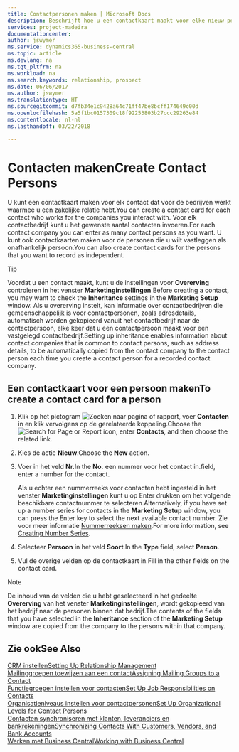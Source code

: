 ```yaml
---
title: Contactpersonen maken | Microsoft Docs
description: Beschrijft hoe u een contactkaart maakt voor elke nieuw persoon of prospect waarmee u contact onderhoudt of een zakelijke relatie hebt.
services: project-madeira
documentationcenter: 
author: jswymer
ms.service: dynamics365-business-central
ms.topic: article
ms.devlang: na
ms.tgt_pltfrm: na
ms.workload: na
ms.search.keywords: relationship, prospect
ms.date: 06/06/2017
ms.author: jswymer
ms.translationtype: HT
ms.sourcegitcommit: d7fb34e1c9428a64c71ff47be8bcff174649c00d
ms.openlocfilehash: 5a5f1bc0157309c18f92253803b27ccc29263e84
ms.contentlocale: nl-nl
ms.lasthandoff: 03/22/2018

---
```

# <a name="create-contact-persons"></a><span data-ttu-id="ef301-103">Contacten maken</span><span class="sxs-lookup"><span data-stu-id="ef301-103">Create Contact Persons</span></span>
<span data-ttu-id="ef301-104">U kunt een contactkaart maken voor elk contact dat voor de bedrijven werkt waarmee u een zakelijke relatie hebt.</span><span class="sxs-lookup"><span data-stu-id="ef301-104">You can create a contact card for each contact who works for the companies you interact with.</span></span> <span data-ttu-id="ef301-105">Voor elk contactbedrijf kunt u het gewenste aantal contacten invoeren.</span><span class="sxs-lookup"><span data-stu-id="ef301-105">For each contact company you can enter as many contact persons as you want.</span></span> <span data-ttu-id="ef301-106">U kunt ook contactkaarten maken voor de personen die u wilt vastleggen als onafhankelijk persoon.</span><span class="sxs-lookup"><span data-stu-id="ef301-106">You can also create contact cards for the persons that you want to record as independent.</span></span>

> [!TIP]  
>   <span data-ttu-id="ef301-107">Voordat u een contact maakt, kunt u de instellingen voor **Overerving** controleren in het venster **Marketinginstellingen**.</span><span class="sxs-lookup"><span data-stu-id="ef301-107">Before creating a contact, you may want to check the **Inheritance** settings in the **Marketing Setup** window.</span></span> <span data-ttu-id="ef301-108">Als u overerving instelt, kan informatie over contactbedrijven die gemeenschappelijk is voor contactpersonen, zoals adresdetails, automatisch worden gekopieerd vanuit het contactbedrijf naar de contactpersoon, elke keer dat u een contactpersoon maakt voor een vastgelegd contactbedrijf.</span><span class="sxs-lookup"><span data-stu-id="ef301-108">Setting up inheritance enables information about contact companies that is common to contact persons, such as address details, to be automatically copied from the contact company to the contact person each time you create a contact person for a recorded contact company.</span></span>

## <a name="to-create-a-contact-card-for-a-person"></a><span data-ttu-id="ef301-109">Een contactkaart voor een persoon maken</span><span class="sxs-lookup"><span data-stu-id="ef301-109">To create a contact card for a person</span></span>
1. <span data-ttu-id="ef301-110">Klik op het pictogram ![Zoeken naar pagina of rapport](media/ui-search/search_small.png "pictogram Zoeken naar pagina of rapport"), voer **Contacten** in en klik vervolgens op de gerelateerde koppeling.</span><span class="sxs-lookup"><span data-stu-id="ef301-110">Choose the ![Search for Page or Report](media/ui-search/search_small.png "Search for Page or Report icon") icon, enter **Contacts**, and then choose the related link.</span></span>
2. <span data-ttu-id="ef301-111">Kies de actie **Nieuw**.</span><span class="sxs-lookup"><span data-stu-id="ef301-111">Choose the **New** action.</span></span>
3. <span data-ttu-id="ef301-112">Voer in het veld **Nr.**</span><span class="sxs-lookup"><span data-stu-id="ef301-112">In the **No.**</span></span> <span data-ttu-id="ef301-113">een nummer voor het contact in.</span><span class="sxs-lookup"><span data-stu-id="ef301-113">field, enter a number for the contact.</span></span>

    <span data-ttu-id="ef301-114">Als u echter een nummerreeks voor contacten hebt ingesteld in het venster **Marketinginstellingen** kunt u op Enter drukken om het volgende beschikbare contactnummer te selecteren.</span><span class="sxs-lookup"><span data-stu-id="ef301-114">Alternatively, if you have set up a number series for contacts in the **Marketing Setup** window, you can press the Enter key to select the next available contact number.</span></span> <span data-ttu-id="ef301-115">Zie voor meer informatie [Nummerreeksen maken](ui-create-number-series.md).</span><span class="sxs-lookup"><span data-stu-id="ef301-115">For more information, see [Creating Number Series](ui-create-number-series.md).</span></span>
4. <span data-ttu-id="ef301-116">Selecteer **Persoon** in het veld **Soort**.</span><span class="sxs-lookup"><span data-stu-id="ef301-116">In the **Type** field, select **Person**.</span></span>
5. <span data-ttu-id="ef301-117">Vul de overige velden op de contactkaart in.</span><span class="sxs-lookup"><span data-stu-id="ef301-117">Fill in the other fields on the contact card.</span></span>

> [!NOTE]  
>   <span data-ttu-id="ef301-118">De inhoud van de velden die u hebt geselecteerd in het gedeelte **Overerving** van het venster **Marketinginstellingen**, wordt gekopieerd van het bedrijf naar de personen binnen dat bedrijf.</span><span class="sxs-lookup"><span data-stu-id="ef301-118">The contents of the fields that you have selected in the **Inheritance** section of the **Marketing Setup** window are copied from the company to the persons within that company.</span></span>

## <a name="see-also"></a><span data-ttu-id="ef301-119">Zie ook</span><span class="sxs-lookup"><span data-stu-id="ef301-119">See Also</span></span>
[<span data-ttu-id="ef301-120">CRM instellen</span><span class="sxs-lookup"><span data-stu-id="ef301-120">Setting Up Relationship Management</span></span>](marketing-setup-marketing.md)  
[<span data-ttu-id="ef301-121">Mailinggroepen toewijzen aan een contact</span><span class="sxs-lookup"><span data-stu-id="ef301-121">Assigning Mailing Groups to a Contact</span></span>](marketing-mailing-groups.md#AssignMailGroupContact)  
[<span data-ttu-id="ef301-122">Functiegroepen instellen voor contacten</span><span class="sxs-lookup"><span data-stu-id="ef301-122">Set Up Job Responsibilities on Contacts</span></span>](marketing-job-responsibilities.md)  
[<span data-ttu-id="ef301-123">Organisatieniveaus instellen voor contactpersonen</span><span class="sxs-lookup"><span data-stu-id="ef301-123">Set Up Organizational Levels for Contact Persons</span></span>](marketing-organizational-levels.md)  
[<span data-ttu-id="ef301-124">Contacten synchroniseren met klanten, leveranciers en bankrekeningen</span><span class="sxs-lookup"><span data-stu-id="ef301-124">Synchronizing Contacts With Customers, Vendors, and Bank Accounts</span></span>](marketing-synchronize-contacts-customers-vendors-bank-accounts.md)  
[<span data-ttu-id="ef301-125">Werken met Business Central</span><span class="sxs-lookup"><span data-stu-id="ef301-125">Working with Business Central</span></span>](ui-work-product.md)  

